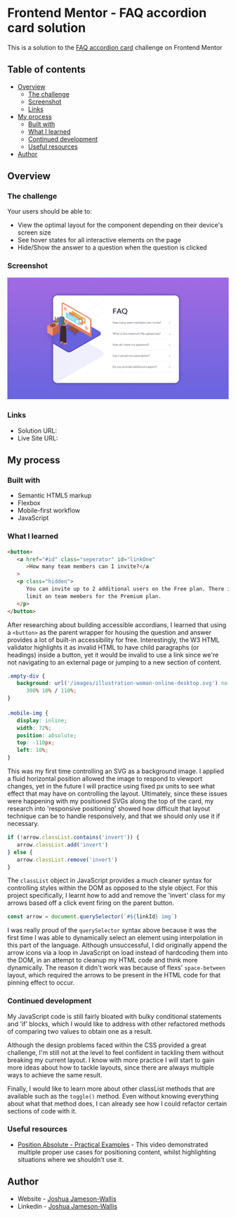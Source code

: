 # Frontend Mentor - FAQ accordion card solution

This is a solution to the [FAQ accordion card](https://www.frontendmentor.io/challenges/faq-accordion-card-XlyjD0Oam) challenge on Frontend Mentor

## Table of contents

-  [Overview](#overview)
   -  [The challenge](#the-challenge)
   -  [Screenshot](#screenshot)
   -  [Links](#links)
-  [My process](#my-process)
   -  [Built with](#built-with)
   -  [What I learned](#what-i-learned)
   -  [Continued development](#continued-development)
   -  [Useful resources](#useful-resources)
-  [Author](#author)

## Overview

### The challenge

Your users should be able to:

-  View the optimal layout for the component depending on their device's screen size
-  See hover states for all interactive elements on the page
-  Hide/Show the answer to a question when the question is clicked

### Screenshot

![](./Screenshot.png)

### Links

-  Solution URL:
-  Live Site URL:

## My process

### Built with

-  Semantic HTML5 markup
-  Flexbox
-  Mobile-first workflow
-  JavaScript

### What I learned

```html
<button>
   <a href="#id" class="seperator" id="linkOne"
      >How many team members can I invite?</a
   >
   <p class="hidden">
      You can invite up to 2 additional users on the Free plan. There is no
      limit on team members for the Premium plan.
   </p>
</button>
```

After researching about building accessible accordians, I learned that using a `<button>` as the parent wrapper for housing the question and answer provides a lot of built-in accessibility for free. Interestingly, the W3 HTML validator highlights it as invalid HTML to have child paragraphs (or headings) inside a button, yet it would be invalid to use a link since we're not navigating to an external page or jumping to a new section of content.

```css
.empty-div {
   background: url('/images/illustration-woman-online-desktop.svg') no-repeat
      300% 10% / 110%;
}

.mobile-img {
   display: inline;
   width: 72%;
   position: absolute;
   top: -110px;
   left: 10%;
}
```

This was my first time controlling an SVG as a background image. I applied a fluid horizontal position allowed the image to respond to viewport changes, yet in the future I will practice using fixed px units to see what effect that may have on controlling the layout. Ultimately, since these issues were happening with my positioned SVGs along the top of the card, my research into 'responsive positioning' showed how difficult that layout technique can be to handle responsively, and that we should only use it if necessary.

```js
if (!arrow.classList.contains('invert')) {
   arrow.classList.add('invert')
} else {
   arrow.classList.remove('invert')
}
```

The `classList` object in JavaScript provides a much cleaner syntax for controlling styles within the DOM as opposed to the style object. For this project specifically, I learnt how to add and remove the 'invert' class for my arrows based off a click event firing on the parent button.

```js
const arrow = document.querySelector(`#${linkId} img`)
```

I was really proud of the `querySelector` syntax above because it was the first time I was able to dynamically select an element using interpolation in this part of the language. Although unsuccessful, I did originally append the arrow icons via a loop in JavaScript on load instead of hardcoding them into the DOM, in an attempt to cleanup my HTML code and think more dynamically. The reason it didn't work was because of flexs' `space-between` layout, which required the arrows to be present in the HTML code for that pinning effect to occur.

### Continued development

My JavaScript code is still fairly bloated with bulky conditional statements and 'if' blocks, which I would like to address with other refactored methods of comparing two values to obtain one as a result.

Although the design problems faced within the CSS provided a great challenge, I'm still not at the level to feel confident in tackling them without breaking my current layout. I know with more practice I will start to gain more ideas about how to tackle layouts, since there are always multiple ways to achieve the same result.

Finally, I would like to learn more about other classList methods that are available such as the `toggle()` method. Even without knowing everything about what that method does, I can already see how I could refactor certain sections of code with it.

### Useful resources

-  [Position Absolute - Practical Examples](https://www.youtube.com/watch?v=lUaw-AA9HnA&ab_channel=KevinPowell) - This video demonstrated multiple proper use cases for positioning content, whilst highlighting situations where we shouldn't use it.

## Author

-  Website - [Joshua Jameson-Wallis](https://joshuajamesonwallis.com)
-  Linkedin - [Joshua Jameson-Wallis](https://www.linkedin.com/in/joshua-jameson-wallis/)

